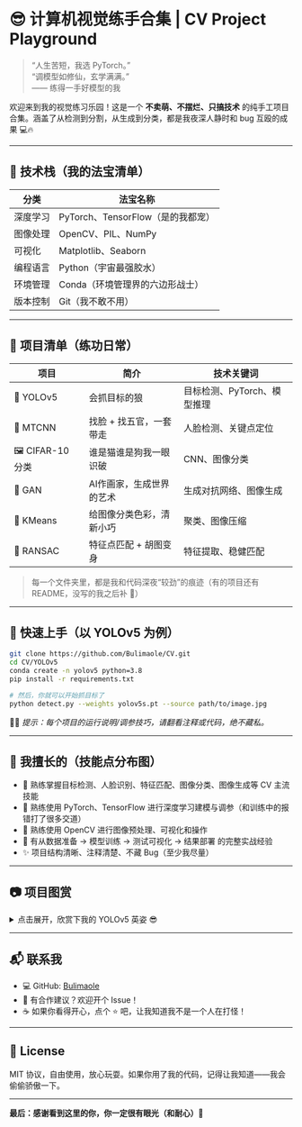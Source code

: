 # 😎 计算机视觉练手合集 | CV Project Playground

> “人生苦短，我选 PyTorch。”  
> “调模型如修仙，玄学满满。”  
> —— 练得一手好模型的我

欢迎来到我的视觉练习乐园！这是一个 **不卖萌、不摆烂、只搞技术** 的纯手工项目合集。涵盖了从检测到分割，从生成到分类，都是我夜深人静时和 bug 互殴的成果 💻🔥

---

## 🧠 技术栈（我的法宝清单）

| 分类       | 法宝名称                       |
|------------|-------------------------------|
| 深度学习   | PyTorch、TensorFlow（是的我都宠） |
| 图像处理   | OpenCV、PIL、NumPy             |
| 可视化     | Matplotlib、Seaborn           |
| 编程语言   | Python（宇宙最强胶水）         |
| 环境管理   | Conda（环境管理界的六边形战士） |
| 版本控制   | Git（我不敢不用）             |

---

## 📁 项目清单（练功日常）

| 项目 | 简介 | 技术关键词 |
|------|------|------------|
| 🐺 YOLOv5 | 会抓目标的狼 | 目标检测、PyTorch、模型推理 |
| 👧 MTCNN | 找脸 + 找五官，一套带走 | 人脸检测、关键点定位 |
| 🖼 CIFAR-10 分类 | 谁是猫谁是狗我一眼识破 | CNN、图像分类 |
| 🎨 GAN | AI作画家，生成世界的艺术 | 生成对抗网络、图像生成 |
| 🎲 KMeans | 给图像分类色彩，清新小巧 | 聚类、图像压缩 |
| 🧩 RANSAC | 特征点匹配 + 胡图变身 | 特征提取、稳健匹配 |

> 每一个文件夹里，都是我和代码深夜“较劲”的痕迹（有的项目还有 README，没写的我之后补 🐢）

---

## 🚀 快速上手（以 YOLOv5 为例）

```bash
git clone https://github.com/Bulimaole/CV.git
cd CV/YOLOv5
conda create -n yolov5 python=3.8
pip install -r requirements.txt

# 然后，你就可以开始抓目标了
python detect.py --weights yolov5s.pt --source path/to/image.jpg
````

🧙‍♂️ *提示：每个项目的运行说明/调参技巧，请翻看注释或代码，绝不藏私。*

---

## 🧪 我擅长的（技能点分布图）

* 🧨 熟练掌握目标检测、人脸识别、特征匹配、图像分类、图像生成等 CV 主流技能
* 🔨 熟练使用 PyTorch、TensorFlow 进行深度学习建模与调参（和训练中的报错打了很多交道）
* 🧼 熟练使用 OpenCV 进行图像预处理、可视化和操作
* 🔄 有从数据准备 → 模型训练 → 测试可视化 → 结果部署 的完整实战经验
* ✨ 项目结构清晰、注释清楚、不藏 Bug（至少我尽量）

---

## 📷 项目图赏

<details>
  <summary>点击展开，欣赏下我的 YOLOv5 英姿 😎</summary>

![YOLOv5检测效果](https://user-images.githubusercontent.com/your-placeholder/yolo_demo.jpg)

</details>

---

## 📬 联系我

* 💻 GitHub: [Bulimaole](https://github.com/Bulimaole)
* 📮 有合作建议？欢迎开个 Issue！
* ☕ 如果你看得开心，点个 ⭐ 吧，让我知道我不是一个人在打怪！

---

## 📜 License

MIT 协议，自由使用，放心玩耍。如果你用了我的代码，记得让我知道——我会偷偷骄傲一下。

---

**最后：感谢看到这里的你，你一定很有眼光（和耐心）🤝**
